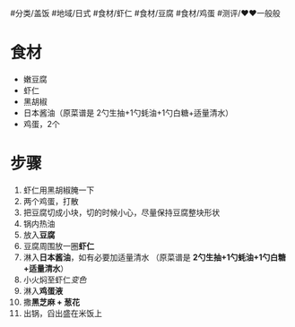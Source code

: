 #分类/盖饭 
#地域/日式
#食材/虾仁 #食材/豆腐 #食材/鸡蛋 
#测评/❤️❤️一般般  

# 食材
- 嫩豆腐
- 虾仁
- 黑胡椒
- 日本酱油（原菜谱是 2勺生抽+1勺蚝油+1勺白糖+适量清水）
- 鸡蛋，2个

# 步骤
1. 虾仁用黑胡椒腌一下
2. 两个鸡蛋，打散
3. 把豆腐切成小块，切的时候小心，尽量保持豆腐整块形状
4. 锅内热油
5. 放入**豆腐**
6. 豆腐周围放一圈**虾仁**
7. 淋入**日本酱油**，如有必要加适量清水
   （原菜谱是 **2勺生抽+1勺蚝油+1勺白糖+适量清水**）
8. 小火焖至虾仁*变色*
9. 淋入**鸡蛋液**
10. 撒**黑芝麻 + 葱花**
11. 出锅，舀出盛在米饭上